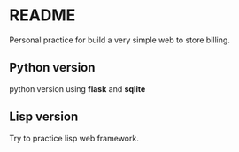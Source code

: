 # README

Personal practice for build a very simple web to store billing.

## Python version
python version using **flask** and **sqlite** 

## Lisp version

Try to practice lisp web framework.

